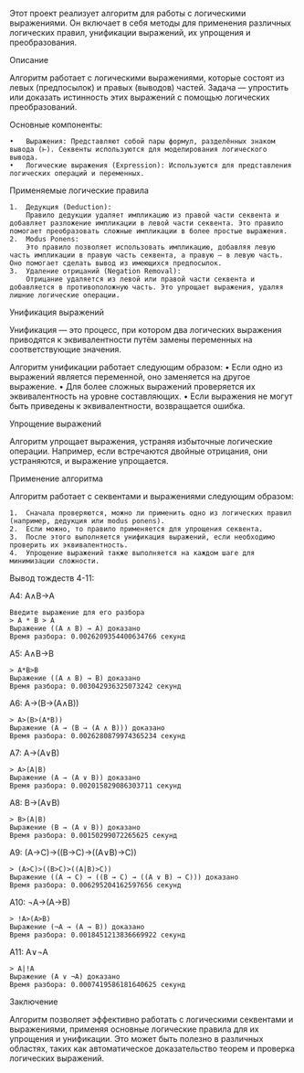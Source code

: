 Этот проект реализует алгоритм для работы с логическими выражениями. Он включает в себя методы для применения различных логических правил, унификации выражений, их упрощения и преобразования.

Описание

Алгоритм работает с логическими выражениями, которые состоят из левых (предпосылок) и правых (выводов) частей. Задача — упростить или доказать истинность этих выражений с помощью логических преобразований.

Основные компоненты:

	•	Выражения: Представляют собой пары формул, разделённых знаком вывода (⊢). Секвенты используются для моделирования логического вывода.
	•	Логические выражения (Expression): Используются для представления логических операций и переменных.

Применяемые логические правила

	1.	Дедукция (Deduction):
		Правило дедукции удаляет импликацию из правой части секвента и добавляет разложение импликации в левой части секвента. Это правило помогает преобразовать сложные импликации в более простые выражения.
	2.	Modus Ponens:
		Это правило позволяет использовать импликацию, добавляя левую часть импликации в правую часть секвента, а правую — в левую часть. Оно помогает сделать вывод из имеющихся предпосылок.
	3.	Удаление отрицаний (Negation Removal):
		Отрицание удаляется из левой или правой части секвента и добавляется в противоположную часть. Это упрощает выражения, удаляя лишние логические операции.

Унификация выражений

Унификация — это процесс, при котором два логических выражения приводятся к эквивалентности путём замены переменных на соответствующие значения.

Алгоритм унификации работает следующим образом:
	•	Если одно из выражений является переменной, оно заменяется на другое выражение.
	•	Для более сложных выражений проверяется их эквивалентность на уровне составляющих.
	•	Если выражения не могут быть приведены к эквивалентности, возвращается ошибка.

Упрощение выражений

Алгоритм упрощает выражения, устраняя избыточные логические операции. Например, если встречаются двойные отрицания, они устраняются, и выражение упрощается.

Применение алгоритма

Алгоритм работает с секвентами и выражениями следующим образом:

	1.	Сначала проверяются, можно ли применить одно из логических правил (например, дедукция или modus ponens).
	2.	Если можно, то правило применяется для упрощения секвента.
	3.	После этого выполняется унификация выражений, если необходимо проверить их эквивалентность.
	4.	Упрощение выражений также выполняется на каждом шаге для минимизации сложности.

Вывод тождеств 4-11:

A4:   A∧B→A
```
Введите выражение для его разбора
> A * B > A
Выражение ((A ∧ B) → A) доказано
Время разбора: 0.0026209354400634766 секунд
```
A5:   A∧B→B
```
> A*B>B
Выражение ((A ∧ B) → B) доказано
Время разбора: 0.003042936325073242 секунд
```
A6:   A→(B→(A∧B))
```
> A>(B>(A*B))
Выражение (A → (B → (A ∧ B))) доказано
Время разбора: 0.0026280879974365234 секунд
```
A7:   A→(A∨B)
```
> A>(A|B)
Выражение (A → (A ∨ B)) доказано
Время разбора: 0.002015829086303711 секунд
```
A8:   B→(A∨B)
```
> B>(A|B)
Выражение (B → (A ∨ B)) доказано
Время разбора: 0.00150299072265625 секунд
```
A9:   (A→C)→((B→C)→((A∨B)→C))
```
> (A>C)>((B>C)>((A|B)>C))
Выражение ((A → C) → ((B → C) → ((A ∨ B) → C))) доказано
Время разбора: 0.006295204162597656 секунд
```
A10:   ¬A→(A→B)
```
> !A>(A>B)
Выражение (¬A → (A → B)) доказано
Время разбора: 0.0018451213836669922 секунд
```
A11:   A∨¬A
```
> A|!A
Выражение (A ∨ ¬A) доказано
Время разбора: 0.0007419586181640625 секунд
```

Заключение

Алгоритм позволяет эффективно работать с логическими секвентами и выражениями, применяя основные логические правила для их упрощения и унификации. Это может быть полезно в различных областях, таких как автоматическое доказательство теорем и проверка логических выражений.
